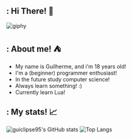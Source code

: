 ## : Hi There! 👋

![giphy](https://github.com/user-attachments/assets/50807baa-a9a5-4269-9cc4-6d75bda1cd0d)

## : About me! ⛺️

- My name is Guilherme, and i'm 18 years old!
- I'm a (beginner) programmer enthusiast!
- In the future study computer science!
- Always learn something! :)
- Currently learn Lua!

## : My stats! 📈

![guiclipse95's GitHub stats](https://github-readme-stats.vercel.app/api?username=guiclipse95&theme=discord_old_blurple&show_icons=true)
![Top Langs](https://github-readme-stats.vercel.app/api/top-langs/?username=guiclipse95&layout=donut&theme=discord_old_blurple)
